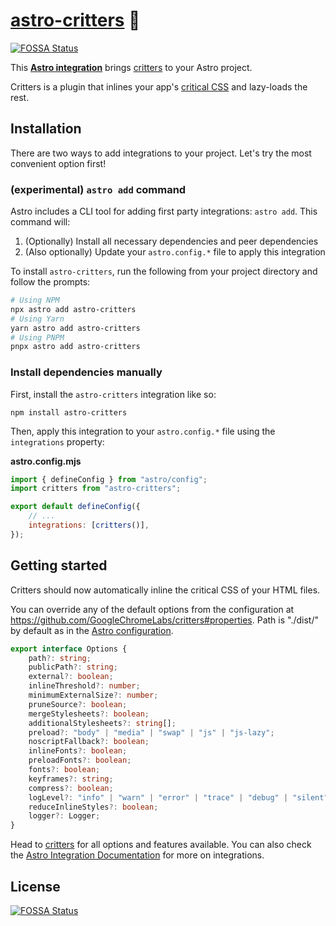 # [astro-critters] 🦔
[![FOSSA Status](https://app.fossa.com/api/projects/git%2Bgithub.com%2Fnhristov%2Fastro-critters.svg?type=shield)](https://app.fossa.com/projects/git%2Bgithub.com%2Fnhristov%2Fastro-critters?ref=badge_shield)


This **[Astro integration][astro-integration]** brings [critters][critters] to
your Astro project.

Critters is a plugin that inlines your app's [critical CSS] and lazy-loads the
rest.

## Installation

There are two ways to add integrations to your project. Let's try the most
convenient option first!

### (experimental) `astro add` command

Astro includes a CLI tool for adding first party integrations: `astro add`. This
command will:

1. (Optionally) Install all necessary dependencies and peer dependencies
2. (Also optionally) Update your `astro.config.*` file to apply this integration

To install `astro-critters`, run the following from your project directory and
follow the prompts:

```sh
# Using NPM
npx astro add astro-critters
# Using Yarn
yarn astro add astro-critters
# Using PNPM
pnpx astro add astro-critters
```

### Install dependencies manually

First, install the `astro-critters` integration like so:

```
npm install astro-critters
```

Then, apply this integration to your `astro.config.*` file using the
`integrations` property:

**astro.config.mjs**

```js
import { defineConfig } from "astro/config";
import critters from "astro-critters";

export default defineConfig({
	// ...
	integrations: [critters()],
});
```

## Getting started

Critters should now automatically inline the critical CSS of your HTML files.

You can override any of the default options from the configuration at
https://github.com/GoogleChromeLabs/critters#properties. Path is "./dist/" by
default as in the [Astro configuration][astro-configuration-outdir].

```ts
export interface Options {
	path?: string;
	publicPath?: string;
	external?: boolean;
	inlineThreshold?: number;
	minimumExternalSize?: number;
	pruneSource?: boolean;
	mergeStylesheets?: boolean;
	additionalStylesheets?: string[];
	preload?: "body" | "media" | "swap" | "js" | "js-lazy";
	noscriptFallback?: boolean;
	inlineFonts?: boolean;
	preloadFonts?: boolean;
	fonts?: boolean;
	keyframes?: string;
	compress?: boolean;
	logLevel?: "info" | "warn" | "error" | "trace" | "debug" | "silent";
	reduceInlineStyles?: boolean;
	logger?: Logger;
}
```

Head to [critters](https://github.com/GoogleChromeLabs/critters) for all options
and features available. You can also check the [Astro Integration
Documentation][astro-integration] for more on integrations.

[astro-critters]: https://npmjs.org/astro-critters
[critters]: https://github.com/GoogleChromeLabs/critters
[astro-integration]: https://docs.astro.build/en/guides/integrations-guide/
[astro-configuration-outdir]:
	https://docs.astro.build/en/reference/configuration-reference/#outdir
[astro-ui-frameworks]:
	https://docs.astro.build/en/core-concepts/framework-components/#using-framework-components
[critical css]:
	https://www.smashingmagazine.com/2015/08/understanding-critical-css/


## License
[![FOSSA Status](https://app.fossa.com/api/projects/git%2Bgithub.com%2Fnhristov%2Fastro-critters.svg?type=large)](https://app.fossa.com/projects/git%2Bgithub.com%2Fnhristov%2Fastro-critters?ref=badge_large)